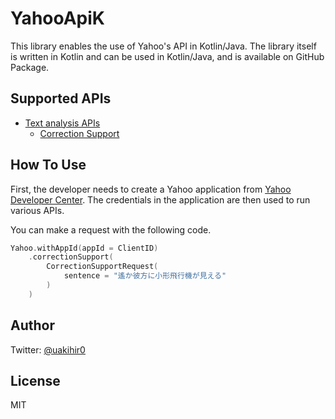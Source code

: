 # YahooApiK

This library enables the use of Yahoo's API in Kotlin/Java.
The library itself is written in Kotlin and can be used in Kotlin/Java,
and is available on GitHub Package.

## Supported APIs

* [Text analysis APIs](https://developer.yahoo.co.jp/webapi/jlp/)
  * [Correction Support](https://developer.yahoo.co.jp/webapi/jlp/kousei/v1/kousei.html)

## How To Use

First, the developer needs to create a Yahoo application
from [Yahoo Developer Center](https://e.developer.yahoo.co.jp/dashboard/). 
The credentials in the application are then used to run various APIs.

You can make a request with the following code.

```kotlin
Yahoo.withAppId(appId = ClientID)
    .correctionSupport(
        CorrectionSupportRequest(
            sentence = "遙か彼方に小形飛行機が見える"
        )
    )
```

## Author

Twitter: [@uakihir0](https://twitter.com/uakihir0)

## License

MIT
